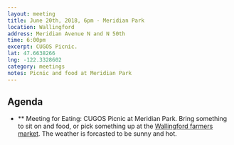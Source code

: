 ```yaml
---
layout: meeting
title: June 20th, 2018, 6pm - Meridian Park
location: Wallingford
address: Meridian Avenue N and N 50th
time: 6:00pm
excerpt: CUGOS Picnic.
lat: 47.6638266
lng: -122.3328602
category: meetings
notes: Picnic and food at Meridian Park
---
```



## Agenda
- ** Meeting for Eating: CUGOS Picnic at Meridian Park. Bring something to sit on and food, or pick something up at the [Wallingford farmers market](http://www.sfmamarkets.com/visit-wallingford-farmers-market/).  The weather is forcasted to be sunny and hot. 
